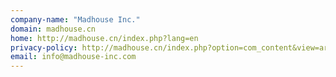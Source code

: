 ```yaml
---
company-name: "Madhouse Inc."
domain: madhouse.cn
home: http://madhouse.cn/index.php?lang=en
privacy-policy: http://madhouse.cn/index.php?option=com_content&view=article&id=142&Itemid=239&lang=en
email: info@madhouse-inc.com
---
```




